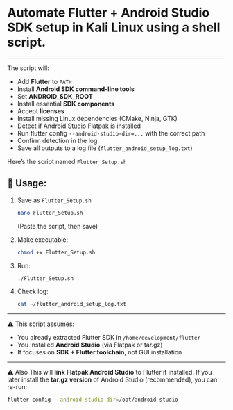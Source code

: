 # Automate **Flutter + Android Studio SDK setup** in Kali Linux using a shell script.
---

The script will:

* Add **Flutter** to `PATH`
* Install **Android SDK command-line tools**
* Set **ANDROID\_SDK\_ROOT**
* Install essential **SDK components**
* Accept **licenses**
* Install missing Linux dependencies (CMake, Ninja, GTK)
* Detect if Android Studio Flatpak is installed
* Run flutter config `--android-studio-dir=...` with the correct path
* Confirm detection in the log
* Save all outputs to a log file (`flutter_android_setup_log.txt`)

Here’s the script named `Flutter_Setup.sh`

## 🔧 Usage:

1. Save as `Flutter_Setup.sh`

   ```bash
   nano Flutter_Setup.sh
   ```

   (Paste the script, then save)

2. Make executable:

   ```bash
   chmod +x Flutter_Setup.sh
   ```

3. Run:

   ```bash
   ./Flutter_Setup.sh
   ```

4. Check log:

   ```bash
   cat ~/flutter_android_setup_log.txt
   ```

---

⚠️ This script assumes:

* You already extracted Flutter SDK in `/home/development/flutter`
* You installed **Android Studio** (via Flatpak or tar.gz)
* It focuses on **SDK + Flutter toolchain**, not GUI installation

---

⚠️ Also This will **link Flatpak Android Studio** to Flutter if installed.
If you later install the **tar.gz version** of Android Studio (recommended), you can re-run:

```bash
flutter config --android-studio-dir=/opt/android-studio
```

